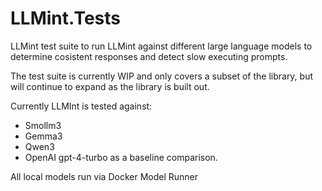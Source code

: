 # LLMint.Tests

LLMint test suite to run LLMint against different large language models to determine cosistent
responses and detect slow executing prompts.

The test suite is currently WIP and only covers a subset of the library, but will continue to expand
as the library is built out.

Currently LLMInt is tested against:

- Smollm3
- Gemma3
- Qwen3
- OpenAI gpt-4-turbo as a baseline comparison.

All local models run via Docker Model Runner
